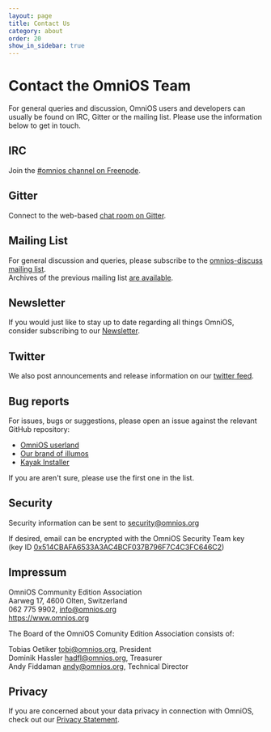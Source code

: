 ```yaml
---
layout: page
title: Contact Us
category: about
order: 20
show_in_sidebar: true
---
```


# Contact the OmniOS Team

For general queries and discussion, OmniOS users and developers can usually be
found on IRC, Gitter or the mailing list. Please use the information below
to get in touch.

## <i class="fal fa-hashtag"></i> IRC

Join the [#omnios channel on Freenode](http://webchat.freenode.net?randomnick=1&channels=%23omnios&uio=d4).

## <i class="fal fa-comments"></i> Gitter

Connect to the web-based [chat room on Gitter](https://gitter.im/omniosorg/Lobby).

## <i class="fal fa-quote-right"></i> Mailing List

For general discussion and queries, please subscribe to the
[omnios-discuss mailing list](https://illumos.topicbox.com/groups/omnios-discuss).  
Archives of the previous mailing list
[are available](https://omnios.org/ml-archive/).

## <i class="fal fa-newspaper"></i> Newsletter

If you would just like to stay up to date regarding all things OmniOS,
consider subscribing to our [Newsletter](http://eepurl.com/dL1z7k).

## <i class="fab fa-twitter"></i> Twitter

We also post announcements and release information on our
[twitter feed](https://twitter.com/omniosce).

## <i class="fal fa-bug"></i> Bug reports

For issues, bugs or suggestions, please open an issue against the relevant
GitHub repository:

* [OmniOS userland](https://github.com/omniosorg/omnios-build/issues/new)
* [Our brand of illumos](https://github.com/omniosorg/illumos-omnios/issues/new)
* [Kayak Installer](https://github.com/omniosorg/kayak/issues/new)

If you are aren't sure, please use the first one in the list.

## <i class="fal fa-shield-alt"></i> Security

Security information can be sent to <security@omnios.org>

If desired, email can be encrypted with the OmniOS Security Team key
<br>
(key ID
[0x514CBAFA6533A3AC4BCF037B796F7C4C3FC646C2](https://sks-keyservers.net/pks/lookup?op=get&search=0x514CBAFA6533A3AC4BCF037B796F7C4C3FC646C2))

## <i class="fal fa-building"></i> Impressum

OmniOS Community Edition Association<br/>
Aarweg 17, 4600 Olten, Switzerland <br/>
062 775 9902, info@omnios.org<br/>
<https://www.omnios.org>

The Board of the OmniOS Comunity Edition Association consists of:

Tobias Oetiker <tobi@omnios.org>, President<br/>
Dominik Hassler <hadfl@omnios.org>, Treasurer<br/>
Andy Fiddaman <andy@omnios.org>, Technical Director

## <i class="fal fa-badge-check"></i> Privacy

If you are concerned about your data privacy in connection with OmniOS,
check out our [Privacy Statement](privacy.html).
